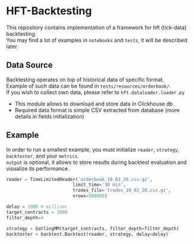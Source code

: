 # HFT-Backtesting

This repository contains implementation of a framework for hft (tick-data) backtesting.  
You may find a lot of examples in `notebooks` and `tests`, it will be described later.  

## Data Source

Backtesting operates on top of historical data of specific format.  
Example of such data can be found in `tests/resources/orderbook/`.  
If you wish to collect own data, please refer to `hft.dataloader.loader.py`
- This module allows to download and store data in Clickhouse db  
- Required data format is simple CSV extracted from database (more details in fields initialization)  

## Example

In order to run a smallest example, you must initialize `reader`, `strategy`, `backtester`, and your `metrics`.  
`output` is optional, it allows to store results during backtest evaluation and visualize its performance.  

```python
reader = TimeLimitedReader('orderbook_10_03_20.csv.gz', 
                         limit_time='30 min',
                         trades_file='trades_10_03_20.csv.gz',
                         nrows=500000)

delay = 1000 # millisec
target_contracts = 3000
filter_depth=4

strategy = GatlingMM(target_contracts, filter_depth=filter_depth)
backtester = backtest.Backtest(reader, strategy, delay=delay)
```
